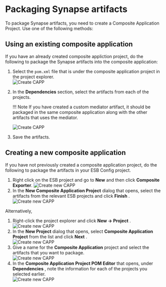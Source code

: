 # Packaging Synapse artifacts

To package Synapse artifacts, you need to create a Composite Application Project. Use one of the following methods:

## Using an existing composite application

If you have an already created composite appliction project, do the following to package the Synapse artifacts into the composite application:

1.  Select the `pom.xml` file that is under the composite application project in the project explorer.  
    ![Create CAPP]({{base_path}}/assets/img/integrate/create_project/capp_proj_explorer.png)
2.  In the **Dependencies** section, select the artifacts from each of
    the projects.

    !!! Note 
        If you have created a custom mediator artifact, it should be packaged in the same composite application along with the other artifacts that uses the mediator.
    
    ![Create CAPP]({{base_path}}/assets/img/integrate/create_project/capp_dependencies.png)

3.  Save the artifacts.

## Creating a new composite application

If you have not previously created a composite application project, do the following to package the artifacts in your ESB Config project.

1.  Right click on the ESB project and go to **New** and then click **Composite Exporter**. 
    ![Create new CAPP]({{base_path}}/assets/img/integrate/create_project/create_new_capp.png) 
2.  In the **New Composite Application Project** dialog that opens, select the artifacts from the relevant ESB projects and click
    **Finish** .  
    ![Create new CAPP]({{base_path}}/assets/img/integrate/create_project/create_new_capp_dialog.png)

Alternatively,

1.  Right-click the project explorer and click **New -> Project** .  
    ![Create new CAPP]({{base_path}}/assets/img/integrate/create_project/create_new_project_capp.png)
2.  In the **New Project** dialog that opens, select **Composite
    Application Project** from the list and click **Next** .  
    ![Create new CAPP]({{base_path}}/assets/img/integrate/create_project/create_new_project_capp_dialog.png)
3.  Give a name for the **Composite Application** project and select the
    artifacts that you want to package.  
    ![Create new CAPP]({{base_path}}/assets/img/integrate/create_project/create_new_project_capp_select_dependencies.png)
4.  In the **Composite Application Project POM Editor** that opens,
    under **Dependencies** , note the information for each of the
    projects you selected earlier.  
    ![Create new CAPP]({{base_path}}/assets/img/integrate/create_project/create_new_project_capp_dependencies_view.png)
